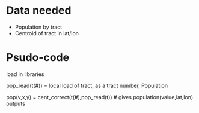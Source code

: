 


# Data needed
- Population by tract
- Centroid of tract in lat/lon



# Psudo-code

load in libraries

pop_read(t(#)) = local load of tract, as a tract number, Population

pop(v,x,y) = cent_correct(t(#),pop_read(t)) # gives population(value,lat,lon) outputs
